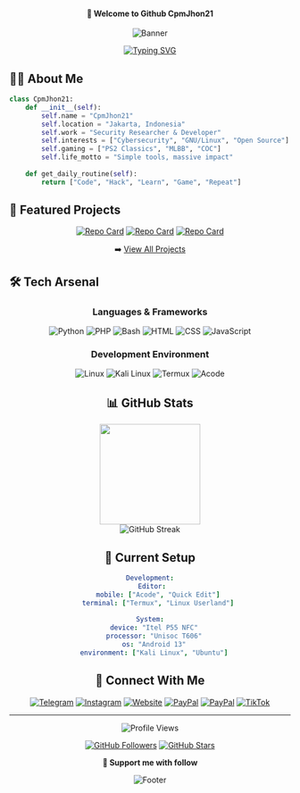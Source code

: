 <div align="center">
  
  #### 👋 Welcome to Github CpmJhon21
  
  ![Banner](https://capsule-render.vercel.app/api?type=waving&color=gradient&height=200&section=header&text=Cpm%20Jhon21&fontSize=80&fontAlign=60&animation=fadeIn)

  [![Typing SVG](https://readme-typing-svg.herokuapp.com?font=Fira+Code&pause=1000&color=2EF7A1&center=true&vCenter=true&random=false&width=500&lines=Security+Researcher;Linux+Enthusiast;Full+Stack+Developer;Open+Source+Contributor;Prompt+Engineer)](https://git.io/typing-svg)
</div>

## 🧑‍💻 About Me

```python
class CpmJhon21:
    def __init__(self):
        self.name = "CpmJhon21"
        self.location = "Jakarta, Indonesia"
        self.work = "Security Researcher & Developer"
        self.interests = ["Cybersecurity", "GNU/Linux", "Open Source"]
        self.gaming = ["PS2 Classics", "MLBB", "COC"]
        self.life_motto = "Simple tools, massive impact"
    
    def get_daily_routine(self):
        return ["Code", "Hack", "Learn", "Game", "Repeat"]
```

## 🌟 Featured Projects

<div align="center">

[![Repo Card](https://github-readme-stats.vercel.app/api/pin/?username=CpmJhon21&repo=Website-jhon-main&theme=radical)](https://github.com/CpmJhon21/Website-jhon-main)
[![Repo Card](https://github-readme-stats.vercel.app/api/pin/?username=CpmJhon21&repo=CpmJhon-main&theme=radical)](https://github.com/CpmJhon21/CpmJhon-main)
[![Repo Card](https://github-readme-stats.vercel.app/api/pin/?username=CpmJhon21&repo=short-link&theme=radical)](https://github.com/CpmJhon21/short-link)

➡️ [View All Projects](https://github.com/CpmJhon21?tab=repositories)

</div>

## 🛠️ Tech Arsenal

<div align="center">

### Languages & Frameworks
![Python](https://img.shields.io/badge/Python-3776AB?style=for-the-badge&logo=python&logoColor=white)
![PHP](https://img.shields.io/badge/PHP-777BB4?style=for-the-badge&logo=php&logoColor=white)
![Bash](https://img.shields.io/badge/Bash-4EAA25?style=for-the-badge&logo=gnu-bash&logoColor=white)
![HTML](https://img.shields.io/badge/HTML-E34F26?style=for-the-badge&logo=html5&logoColor=white)
![CSS](https://img.shields.io/badge/CSS-1572B6?style=for-the-badge&logo=css3&logoColor=white)
![JavaScript](https://img.shields.io/badge/JavaScript-F7DF1E?style=for-the-badge&logo=javascript&logoColor=black)

### Development Environment
![Linux](https://img.shields.io/badge/Linux-FCC624?style=for-the-badge&logo=linux&logoColor=black)
![Kali Linux](https://img.shields.io/badge/Kali_Linux-557C94?style=for-the-badge&logo=kali-linux&logoColor=white)
![Termux](https://img.shields.io/badge/Termux-000000?style=for-the-badge&logo=android&logoColor=white)
![Acode](https://img.shields.io/badge/Acode-4F46E5?style=for-the-badge&logo=android&logoColor=white)

## 📊 GitHub Stats

<div align="center">
  <img height="180em" src="https://github-readme-stats.vercel.app/api?username=CpmJhon21&show_icons=true&theme=radical&include_all_commits=true&count_private=true"/>
</div>
<div align="center">
 <img src="https://github-readme-streak-stats.herokuapp.com?user=CpmJhon21&theme=radical&hide_border=true&locale=id&short_numbers=true" alt="GitHub Streak" /></a>
</div>

## 🎯 Current Setup

```yaml
Development:
  Editor: 
    mobile: ["Acode", "Quick Edit"]
    terminal: ["Termux", "Linux Userland"]
  
System:
  device: "Itel P55 NFC"
  processor: "Unisoc T606"
  os: "Android 13"
  environment: ["Kali Linux", "Ubuntu"]
```

## 🤝 Connect With Me

<div align="center">
  
[![Telegram](https://img.shields.io/badge/Telegram-2CA5E0?style=for-the-badge&logo=telegram&logoColor=white)](https://t.me/MIKUMIKI)
[![Instagram](https://img.shields.io/badge/Instagram-E4405F?style=for-the-badge&logo=instagram&logoColor=white)](https://instagram.com/cpm_jhon)
[![Website](https://img.shields.io/badge/Website-000000?style=for-the-badge&logo=google-chrome&logoColor=white)](https://cpm-jhon.my.id/)
[![PayPal](https://img.shields.io/badge/PayPal-00457C?style=for-the-badge&logo=paypal&logoColor=white)](https://www.paypal.me/cpmjhon)
[![PayPal](https://img.shields.io/badge/sponsor-30363D?style=for-the-badge&logo=GitHub-Sponsors&logoColor=white)](https://saweria.co/CpmJhon)
[![TikTok](https://img.shields.io/badge/TikTok-000000?style=for-the-badge&logo=tiktok&logoColor=white)](tiktok.com/@garasidrift_cpm)

</div>

---

<div align="center">
  
![Profile Views](https://hits.seeyoufarm.com/api/count/incr/badge.svg?url=https%3A%2F%2Fgithub.com%2FCpmJhon21&title=Visitors&edge_flat=false)

[![GitHub Followers](https://img.shields.io/github/followers/CpmJhon21?style=social)](https://github.com/CpmJhon21?tab=followers)
[![GitHub Stars](https://img.shields.io/github/stars/CpmJhon21?style=social)](https://github.com/CpmJhon21)

**💝 Support me with follow**
</div>

![Footer](https://capsule-render.vercel.app/api?type=waving&color=gradient&height=100&section=footer)
